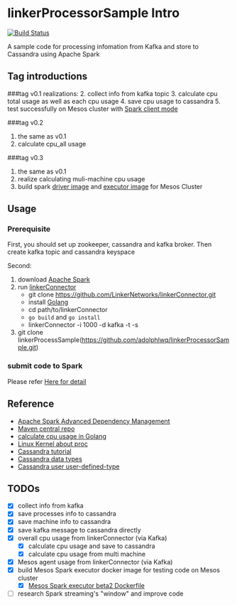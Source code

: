# linkerProcessorSample Intro
[![Build Status](https://travis-ci.org/adolphlwq/linkerProcessorSample.svg?branch=master)](https://travis-ci.org/adolphlwq/linkerProcessorSample)

A sample code for processing infomation from Kafka and store to Cassandra using Apache Spark

## Tag introductions
###tag v0.1
realizations:
2. collect info from kafka topic
3. calculate cpu total usage as well as each cpu usage
4. save cpu usage to cassandra
5. test successfully on Mesos cluster with [Spark client mode](http://spark.apache.org/docs/latest/running-on-mesos.html#client-mode)

###tag v0.2
1. the same as v0.1
2. calculate cpu_all usage

###tag v0.3
1. the same as v0.1
2. realize calculating muli-machine cpu usage
3. build spark [driver image](https://hub.docker.com/r/adolphlwq/docker-spark/) and [executor image](https://hub.docker.com/r/adolphlwq/mesos-for-spark-exector-image/) for Mesos Cluster

## Usage
### Prerequisite
First, you should set up zookeeper, cassandra and kafka broker. Then create kafka topic and cassandra keyspace

Second:

1. download [Apache Spark](spark.apache.org)
2. run [linkerConnector](https://github.com/LinkerNetworks/linkerConnector)
    - git clone https://github.com/LinkerNetworks/linkerConnector.git
    - install [Golang](https://golang.org/)
    - cd path/to/linkerConnector
    - `go build` and `go install`
    - linkerConnector -i 1000 -d kafka -t <kafka topic> -s <kafka server>
3. git clone linkerProcessSample(https://github.com/adolphlwq/linkerProcessorSample.git)

### submit code to Spark 
Please refer [Here for detail](https://github.com/adolphlwq/linkerProcessorSample/blob/master/DEPLOY.md)

## Reference
- [Apache Spark Advanced Dependency Management](http://spark.apache.org/docs/latest/submitting-applications.html#advanced-dependency-management)
- [Maven central repo](https://mvnrepository.com/artifact/org.apache.spark/spark-streaming-kafka_2.10/1.6.0)
- [calculate cpu usage in Golang](https://sourcegraph.com/github.com/statsd/system/-/def/GoPackage/github.com/statsd/system/pkg/cpu/-/totals)
- [Linux Kernel about proc](http://www.mjmwired.net/kernel/Documentation/filesystems/proc.txt#1271)
- [Cassandra tutorial](http://www.tutorialspoint.com/cassandra/cassandra_alter_table.htm)
- [Cassandra data types](https://docs.datastax.com/en/cql/3.0/cql/cql_reference/cql_data_types_c.html)
- [Cassandra user user-defined-type](https://docs.datastax.com/en/cql/3.1/cql/cql_using/cqlUseUDT.html)


## TODOs
- [X] collect info from kafka
- [X] save processes info to cassandra
- [X] save machine info to cassandra
- [X] save kafka message to cassandra directly
- [X] overall cpu usage from linkerConnector (via Kafka)
    - [X] calculate cpu usage and save to cassandra
    - [X] calculate cpu usage from multi machine
- [X] Mesos agent usage from linkerConnector (via Kafka)
- [X] build Mesos Spark executor docker image for testing code on Mesos cluster
	- [X] [Mesos Spark executor beta2 Dockerfile](https://github.com/dockerq/docker-spark/blob/master/Dockerfile)
- [ ] research Spark streaming's "window" and improve code